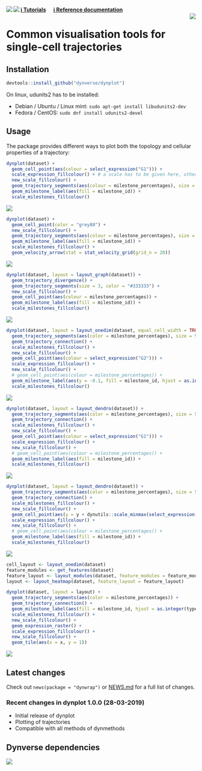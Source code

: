 
<!-- README.md is generated from README.Rmd. Please edit that file -->

<a href="https://travis-ci.org/dynverse/dynplot"><img src="https://travis-ci.org/dynverse/dynplot.svg" align="left"></a>
<a href="https://codecov.io/gh/dynverse/dynplot">
<img src="https://codecov.io/gh/dynverse/dynplot/branch/master/graph/badge.svg" align="left" /></a>
[**ℹ️ Tutorials**](https://dynverse.org)     [**ℹ️ Reference
documentation**](https://dynverse.org/reference/dynplot)
<br><img src="man/figures/logo.png" align="right" />

# Common visualisation tools for single-cell trajectories

## Installation

``` r
devtools::install_github("dynverse/dynplot")
```

On linux, udunits2 has to be installed:

  - Debian / Ubuntu / Linux mint: `sudo apt-get install libudunits2-dev`
  - Fedora / CentOS: `sudo dnf install udunits2-devel`

## Usage

The package provides different ways to plot both the topology and
cellular properties of a trajectory:

``` r
dynplot(dataset) +
  geom_cell_point(aes(colour = select_expression("G1"))) +
  scale_expression_fillcolour() + # a scale has to be given here, otherwise error
  new_scale_fillcolour() +
  geom_trajectory_segments(aes(colour = milestone_percentages), size = 2) +
  geom_milestone_label(aes(fill = milestone_id)) +
  scale_milestones_fillcolour()
```

![](man/figures/README_unnamed-chunk-2-1.png)<!-- -->

``` r
dynplot(dataset) +
  geom_cell_point(color = "grey80") +
  new_scale_fillcolour() +
  geom_trajectory_segments(aes(colour = milestone_percentages), size = 2) +
  geom_milestone_label(aes(fill = milestone_id)) +
  scale_milestones_fillcolour() +
  geom_velocity_arrow(stat = stat_velocity_grid(grid_n = 20))
```

![](man/figures/README_unnamed-chunk-3-1.png)<!-- -->

``` r
dynplot(dataset, layout = layout_graph(dataset)) +
  geom_trajectory_divergence() +
  geom_trajectory_segments(size = 3, color = "#333333") +
  new_scale_fillcolour() +
  geom_cell_point(aes(colour = milestone_percentages)) +
  geom_milestone_label(aes(fill = milestone_id)) +
  scale_milestones_fillcolour()
```

![](man/figures/README_unnamed-chunk-4-1.png)<!-- -->

``` r
dynplot(dataset, layout = layout_onedim(dataset, equal_cell_width = TRUE, margin = 0.05)) +
  geom_trajectory_segments(aes(color = milestone_percentages), size = 5, color = "#333333") +
  geom_trajectory_connection() +
  scale_milestones_fillcolour() +
  new_scale_fillcolour() +
  geom_cell_point(aes(colour = select_expression("G2"))) +
  scale_expression_fillcolour() +
  new_scale_fillcolour() +
  # geom_cell_point(aes(colour = milestone_percentages)) +
  geom_milestone_label(aes(y = -0.1, fill = milestone_id, hjust = as.integer(type == "end"))) +
  scale_milestones_fillcolour()
```

![](man/figures/README_unnamed-chunk-5-1.png)<!-- -->

``` r
dynplot(dataset, layout = layout_dendro(dataset)) +
  geom_trajectory_segments(aes(color = milestone_percentages), size = 5, color = "#333333") +
  geom_trajectory_connection() +
  scale_milestones_fillcolour() +
  new_scale_fillcolour() +
  geom_cell_point(aes(colour = select_expression("G1"))) +
  scale_expression_fillcolour() +
  new_scale_fillcolour() +
  # geom_cell_point(aes(colour = milestone_percentages)) +
  geom_milestone_label(aes(fill = milestone_id)) +
  scale_milestones_fillcolour()
```

![](man/figures/README_unnamed-chunk-6-1.png)<!-- -->

``` r
dynplot(dataset, layout = layout_dendro(dataset)) +
  geom_trajectory_segments(aes(color = milestone_percentages), size = 5, color = "#333333") +
  geom_trajectory_connection() +
  scale_milestones_fillcolour() +
  new_scale_fillcolour() +
  geom_cell_point(aes(y = y + dynutils::scale_minmax(select_expression("G2")) * 0.5 - 0.25, colour = select_expression("G2"))) +
  scale_expression_fillcolour() +
  new_scale_fillcolour() +
  # geom_cell_point(aes(colour = milestone_percentages)) +
  geom_milestone_label(aes(fill = milestone_id)) +
  scale_milestones_fillcolour()
```

![](man/figures/README_unnamed-chunk-7-1.png)<!-- -->

``` r
cell_layout <- layout_onedim(dataset)
feature_modules <- get_features(dataset)
feature_layout <- layout_modules(dataset, feature_modules = feature_modules, cell_layout = cell_layout)
layout <- layout_heatmap(dataset, feature_layout = feature_layout)

dynplot(dataset, layout = layout) +
  geom_trajectory_segments(aes(color = milestone_percentages)) +
  geom_trajectory_connection() +
  geom_milestone_label(aes(fill = milestone_id, hjust = as.integer(type == "end"))) +
  scale_milestones_fillcolour() +
  new_scale_fillcolour() +
  geom_expression_raster() +
  scale_expression_fillcolour() +
  new_scale_fillcolour() +
  geom_tile(aes(x = x, y = 1))
```

![](man/figures/README_unnamed-chunk-8-1.png)<!-- -->

## Latest changes

Check out `news(package = "dynwrap")` or [NEWS.md](inst/NEWS.md) for a
full list of
changes.

<!-- This section gets automatically generated from inst/NEWS.md, and also generates inst/NEWS -->

### Recent changes in dynplot 1.0.0 (28-03-2019)

  - Initial release of dynplot
  - Plotting of trajectories
  - Compatible with all methods of
dynmethods

## Dynverse dependencies

<!-- Generated by "update_dependency_graphs.R" in the main dynverse repo -->

![](man/figures/dependencies.png)
